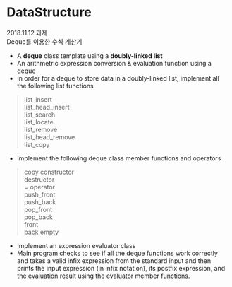 # DataStructure
2018.11.12 과제  
Deque를 이용한 수식 계산기

- A **deque** class template using a **doubly-linked list**
- An arithmetric expression conversion & evaluation function using a deque
- In order for a deque to store data in a doubly-linked list, implement all the following list functions
> list_insert  
> list_head_insert  
> list_search  
> list_locate  
> list_remove  
> list_head_remove  
> list_copy

- Implement the following deque class member functions and operators
> copy constructor  
> destructor  
> = operator  
> push_front  
> push_back  
> pop_front  
> pop_back  
> front  
> back 
> empty  

- Implement an expression evaluator class
- Main program checks to see if all the deque functions work correctly and takes a valid infix expression from the standard input and then prints the input expression (in infix notation), its postfix expression, and the evaluation result using the evaluator member functions.
